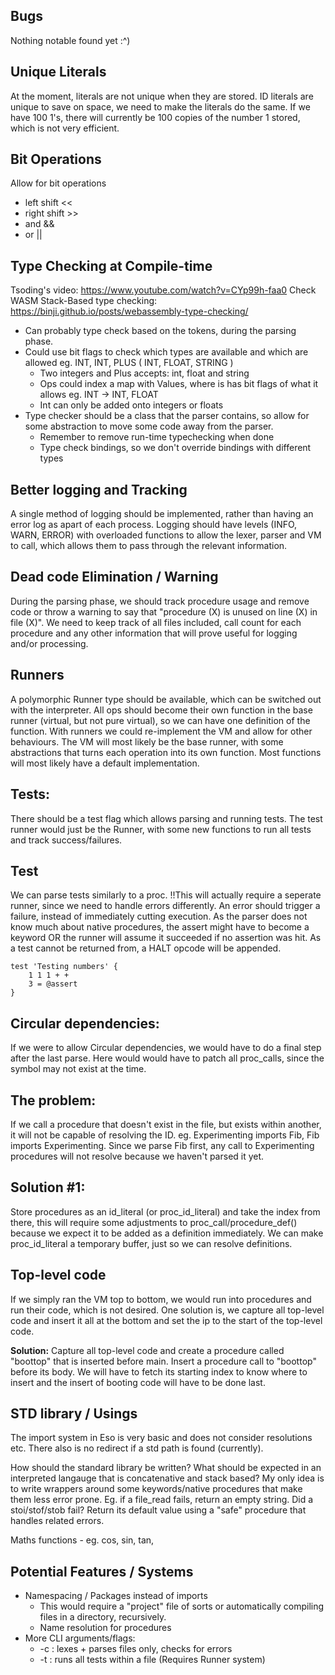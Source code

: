 ## Bugs
Nothing notable found yet :^)


## Unique Literals
At the moment, literals are not unique when they are stored. ID literals are unique to save on space, we need to make the literals do the same. If we have 100 1's, there will currently be 100 copies of the number 1 stored, which is not very efficient.


## Bit Operations
Allow for bit operations
- left shift << 
- right shift >>
- and &&
- or ||


## Type Checking at Compile-time
Tsoding's video: https://www.youtube.com/watch?v=CYp99h-faa0
Check WASM Stack-Based type checking: https://binji.github.io/posts/webassembly-type-checking/
- Can probably type check based on the tokens, during the parsing phase.
- Could use bit flags to check which types are available and which are allowed
	eg. INT, INT, PLUS ( INT, FLOAT, STRING )
	- Two integers and Plus accepts: int, float and string
	- Ops could index a map with Values, where is has bit flags of what it allows
	eg. INT -> INT, FLOAT
	- Int can only be added onto integers or floats
- Type checker should be a class that the parser contains, so allow for some abstraction to move some code away from the parser.
	- Remember to remove run-time typechecking when done
	- Type check bindings, so we don't override bindings with different types


## Better logging and Tracking
A single method of logging should be implemented, rather than having an error log
as apart of each process. Logging should have levels (INFO, WARN, ERROR) with overloaded
functions to allow the lexer, parser and VM to call, which allows them to pass through
the relevant information.


## Dead code Elimination / Warning
During the parsing phase, we should track procedure usage and remove code or throw a
warning to say that "procedure (X) is unused on line (X) in file (X)". We need to keep
track of all files included, call count for each procedure and any other information
that will prove useful for logging and/or processing.


## Runners
A polymorphic Runner type should be available, which can be switched out with the interpreter. All ops should become their own function in the base runner (virtual, but not pure virtual), so we can have one definition of the function. With runners we could re-implement the VM and allow for other behaviours. The VM will most likely be the base runner, with some abstractions that turns each operation into its own function. Most functions will most likely have a default implementation.

## Tests:
There should be a test flag which allows parsing and running tests. The test runner would just be the Runner, with some new functions to run all tests and track success/failures.


## Test
We can parse tests similarly to a proc. !!This will actually require a seperate runner, since we need to handle errors differently. An error should trigger a failure, instead of immediately cutting execution. As the parser does not know much about native procedures, the assert might have to become a keyword OR the runner will assume it succeeded if no assertion was hit. As a test cannot be returned from, a HALT opcode will be appended.
```
test 'Testing numbers' {
	1 1 1 + +
	3 = @assert
}
```


## Circular dependencies:
If we were to allow Circular dependencies, we would have to do a final step after 
the last parse. Here would would have to patch all proc_calls, since the symbol may
not exist at the time.

## The problem:
If we call a procedure that doesn't exist in the file, but exists within another,
it will not be capable of resolving the ID. eg. Experimenting imports Fib, Fib imports
Experimenting. Since we parse Fib first, any call to Experimenting procedures will not
resolve because we haven't parsed it yet.

## Solution #1:
Store procedures as an id_literal (or proc_id_literal) and take the index from there,
this will require some adjustments to proc_call/procedure_def() because we expect it
to be added as a definition immediately. We can make proc_id_literal a temporary buffer,
just so we can resolve definitions.

## Top-level code
If we simply ran the VM top to bottom, we would run into procedures and run their code, which is not desired. One solution is, we capture all top-level code and insert it all at the bottom and set the ip to the start of the top-level code.

**Solution:** Capture all top-level code and create a procedure called "boottop" that is inserted before main. Insert a procedure call to "boottop" before its body. We will have to fetch its starting index to know where to insert and the insert of booting code will have to be done last.

## STD library / Usings
The import system in Eso is very basic and does not consider resolutions etc. There also is no redirect if a std path is found (currently).

How should the standard library be written? What should be expected in an interpreted langauge that is concatenative and stack based? My only idea is to write wrappers around some keywords/native procedures that make them less error prone. Eg. if a file_read fails, return an empty string. Did a stoi/stof/stob fail? Return its default value using a "safe" procedure that handles related errors.

Maths functions - eg. cos, sin, tan, 


## Potential Features / Systems
* Namespacing / Packages instead of imports
	* This would require a "project" file of sorts or automatically compiling files in a directory, recursively.
	* Name resolution for procedures
* More CLI arguments/flags:
	* -c : lexes + parses files only, checks for errors
	* -t : runs all tests within a file (Requires Runner system)